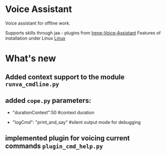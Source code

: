 # Voice Assistant

Voice assistant for offline work. 

Supports skills through jaa - plugins from [Irene-Voice-Assistant](https://github.com/janvarev/Irene-Voice-Assistant)
Features of installation under Linux [Linux](https://github.com/janvarev/Irene-Voice-Assistant/blob/master/docs/INSTALL_LINUX.md)

# What's new

## Added context support to the module `runva_cmdline.py`

## added `cope.py` parameters:

- "durationContext":50   #context duration  

- "logCmd": "print_and_say"   #silent output mode for debugging

## implemented plugin for voicing current commands `plugin_cmd_help.py`